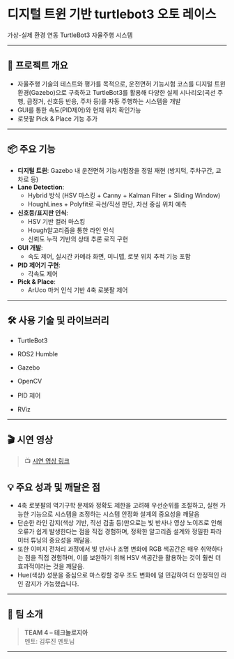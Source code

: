 # 디지털 트윈 기반 turtlebot3 오토 레이스

가상-실제 환경 연동 TurtleBot3 자율주행 시스템

---

## 📌 프로젝트 개요

- 자율주행 기술의 테스트와 평가를 목적으로, 운전면허 기능시험 코스를 디지털 트윈 환경(Gazebo)으로 구축하고 TurtleBot3를 활용해 다양한 실제 시나리오(곡선 주행, 급정거, 신호등 반응, 주차 등)를 자동 주행하는 시스템을 개발
- GUI를 통한 속도(PID제어)와 현재 위치 확인가능
- 로봇팔 Pick & Place 기능 추가

---

## 📦 주요 기능

- **디지털 트윈**: Gazebo 내 운전면허 기능시험장을 정밀 재현 (방지턱, 주차구간, 교차로 등)
- **Lane Detection**:
    - Hybrid 방식 (HSV 마스킹 + Canny + Kalman Filter + Sliding Window)
    - HoughLines + Polyfit로 곡선/직선 판단, 차선 중심 위치 예측
- **신호등/표지판 인식**:
    - HSV 기반 컬러 마스킹
    - Hough알고리즘을 통한 라인 인식
    - 신뢰도 누적 기반의 상태 추론 로직 구현
- **GUI 개발**:
    - 속도 제어, 실시간 카메라 화면, 미니맵, 로봇 위치 추적 기능 포함
- **PID 제어기 구현**:
    - 각속도 제어
- **Pick & Place**:
    - ArUco 마커 인식 기반 4축 로봇팔 제어

---

## 🛠️ 사용 기술 및 라이브러리

- TurtleBot3

- ROS2 Humble

- Gazebo

- OpenCV

- PID 제어

- RViz
---

## 🎬 시연 영상

> 📺 [시연 영상 링크 ](https://www.youtube.com/watch?v=lTQ8aKC-O8E&ab_channel=%EC%A0%95%EC%9E%AC%EC%A2%85)


## 💡 주요 성과 및 깨달은 점

- 4축 로봇팔의 역기구학 문제와 정확도 제한을 고려해 우선순위를 조절하고, 실현 가능한 기능으로 시스템을 조정하는 시스템 안정화 설계의 중요성을 깨달음
- 단순한 라인 감지(색상 기반, 직선 검출 등)만으로는 빛 반사나 영상 노이즈로 인해 오류가 쉽게 발생한다는 점을 직접 경험하며, 정확한 알고리즘 설계와 정밀한 파라미터 튜닝의 중요성을 깨달음.
- 또한 이미지 전처리 과정에서 빛 반사나 조명 변화에 RGB 색공간은 매우 취약하다는 점을 직접 경험하며, 이를 보완하기 위해 HSV 색공간을 활용하는 것이 훨씬 더 효과적이라는 것을 깨달음.
- Hue(색상) 성분을 중심으로 마스킹할 경우 조도 변화에 덜 민감하여 더 안정적인 라인 감지가 가능했습니다.

---

## 👥 팀 소개

> **TEAM 4 – 테크놀로지아**  
> 멘토: 김루진 멘토님

---

